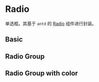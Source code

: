 # Radio

单选框。其基于 `antd` 的 [Radio](https://ant.design/components/radio/) 组件进行封装。

## Basic

<code src="./demos/demo1.tsx"></code>

## Radio Group

<code src="./demos/demo2.tsx"></code>

## Radio Group with color

<code src="./demos/demo3.tsx"></code>
